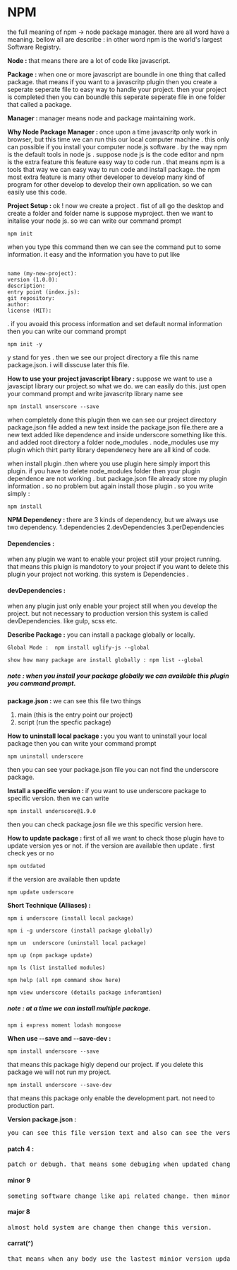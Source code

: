 <h1><b>NPM</b></h1>
the full meaning of npm -> node package manager. there are all word have a meaning. bellow all are describe : in  other word npm is the world's largest Software Registry. 

<b>Node : </b>
that means there are a lot of code like javascript.

<b>Package : </b>
when one or more javascript are boundle in one thing that called package. that means if you want to a javascritp plugin then you create a
seperate seperate file to easy way to handle your project. then your project is completed then you can boundle this seperate seperate file
in one folder that called a package.

<b>Manager : </b>
manager means node and package maintaining work.

<b> Why Node Package Manager : </b>
once upon a time javascritp only work in browser, but this time we can run this our local computer machine . this only can possible if you install your computer node.js software . by the way npm is the default tools in node js . suppose node js is the code editor and npm is the extra feature this feature easy way to code run . that means npm is a tools that way we can easy way to run code and install package. the npm most extra feature is
many other developer to develop many kind of program for other develop to develop their own application. so we can easily use this code.

<b>Project Setup : </b>
ok ! now we create a project . fist of all go the desktop and create a folder and folder name is suppose myproject. then we want to initalise your node js. so we can write our command prompt

<pre><code>npm init</code></pre>




when you type this command then we can see the command put to some information. it easy and the information you have to put like
<pre><code>
name (my-new-project):
version (1.0.0):
description:
entry point (index.js):
git repository:
author:
license (MIT):
</code></pre>

. if you avoaid this process information and set
default normal information then you can write our command prompt 

<pre><code>npm init -y </code></pre>

y stand for yes . then we see our project directory a file this name package.json. i will disscuse later this file.

<b>How to use your project javascript library : </b>
suppose we want to use a javascipt library our project.so what we do. we can easily do this. just open your command prompt and write
javascritp library name see

<pre><code>npm install unserscore --save</code></pre>

when completely done this plugin then we can see our project directory package.json file added a new text inside the package.json file.there are a new text added like dependence and inside underscore something like this. and added root directory a folder node_modules . node_modules use my plugin which thirt party library dependenecy here are all kind of code.

when install plugin .then where you use plugin here simply import this plugin.  if you have to delete node_modules folder then your plugin dependence are not working . but package.json file already store my plugin information . so no problem but again install those plugin . so you write simply :

<pre><code>npm install</code></pre>

<b>NPM Dependency : </b>
there are 3 kinds of dependency, but we always use two dependency.
1.dependencies
2.devDependencies
3.perDependencies

<h4>Dependencies : </h4>
when any plugin we want to enable your project still your project running. that means this pluign is mandotory to your project if you want to delete this plugin your project not working. this system is Dependencies .

<h4>devDependencies : </h4>
when any plugin just only enable your project still when you develop the project. but not necessary to production version this system is called devDependencies. like gulp, scss etc.

<b>Describe Package :</b>
you can install a package globally or locally. 
<pre><code>Global Mode :  npm install uglify-js --global</code></pre>
<pre><code>show how many package are install globally : npm list --global</code></pre>
<h5>note : when you install your package globally we can available this plugin you command prompt. </h5>

<b>package.json : </b>
we can see this file two things
1. main (this is the entry point our project) 
2. script (run the specfic package)

<b>How to uninstall local package :  </b>
you you want to uninstall your local package then you can write your command prompt

<pre><code>npm uninstall underscore</code></pre>

then you can see your package.json file you can not find the underscore package.

<b>Install a specific version : </b>
if you want to use underscore package to specific version. then we can write

<pre><code>npm install underscore@1.9.0</code></pre>

then you can check package.josn file we this specific version here.

<b>How to update package : </b>
first of all we want to check those plugin have to update version yes or not. if the version are available
then update . first check yes or no
<pre><code>npm outdated</code></pre>

if the version are available then update
<pre><code>npm update underscore</code></pre>

<b>Short Technique (Alliases) : </b>

<pre><code>npm i underscore (install local package)</code></pre>
<pre><code>npm i -g underscore (install package globally)</code></pre>
<pre><code>npm un  underscore (uninstall local package)</code></pre>
<pre><code>npm up (npm package update)</code></pre>
<pre><code>npm ls (list installed modules)</code></pre>
<pre><code>npm help (all npm command show here)</code></pre>
<pre><code>npm view underscore (details package inforamtion)</code></pre>

<h5>note : at a time we can install multiple package.</h5>
<pre><code>npm i express moment lodash mongoose</code></pre>

<b>When use --save and --save-dev :</b>
<pre><code>npm install underscore --save</code></pre>
that means this package higly depend our project. if you delete this package we will not run my project.
<pre><code>npm install underscore --save-dev</code></pre>
that means this package only enable the development part. not need to production part.


<b>Version package.json : </b>
<pre>you can see this file version text and also can see the version type like 8.9.4 that means 3 digit. </pre>
<h4>patch 4 : </h4>
<pre>patch or debugh. that means some debuging when updated change this patch version</pre>
<h4>minor 9</h4>
<pre>someting software change like api related change. then minor version change</pre>
<h4>major 8</h4>
<pre>almost hold system are change then change this version.</pre>
<h4>carrat(^)</h4>
<pre>that means when any body use the lastest minior version updated.</pre>



























































